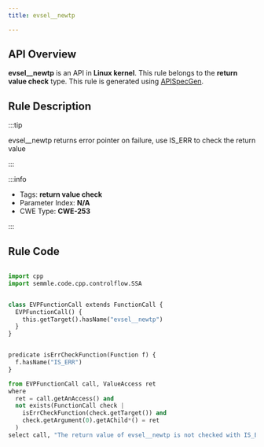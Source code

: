 ```yaml
---
title: evsel__newtp

---
```



## API Overview
**evsel__newtp** is an API in **Linux kernel**. This rule belongs to the **return value check** type. This rule is generated using [APISpecGen](../../tools/APISpecGen).
## Rule Description

:::tip

evsel__newtp returns error pointer on failure, use IS_ERR to check the return value

:::

:::info

- Tags: **return value check**
- Parameter Index: **N/A**
- CWE Type: **CWE-253**

:::

## Rule Code
```python

import cpp
import semmle.code.cpp.controlflow.SSA


class EVPFunctionCall extends FunctionCall {
  EVPFunctionCall() {
    this.getTarget().hasName("evsel__newtp")
  }
}


predicate isErrCheckFunction(Function f) {
  f.hasName("IS_ERR") 
}

from EVPFunctionCall call, ValueAccess ret
where
  ret = call.getAnAccess() and
  not exists(FunctionCall check |
    isErrCheckFunction(check.getTarget()) and
    check.getArgument(0).getAChild*() = ret
  )
select call, "The return value of evsel__newtp is not checked with IS_ERR."
    
```
